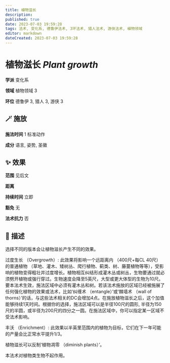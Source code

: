```yaml
---
title: 植物滋长
description: 
published: true
date: 2023-07-03 19:59:28
tags: 法术, 变化系, 德鲁伊法术, 3环法术, 猎人法术, 游侠法术, 植物领域
editor: markdown
dateCreated: 2023-07-03 19:59:28
---
```


# **植物滋长** *Plant growth*

**学派** 变化系 

**领域** 植物领域 3

**环位** 德鲁伊 3, 猎人 3, 游侠 3

## 🪄 施放

**施法时间** 1 标准动作

**成分** 语言, 姿势, 圣徽

## ✨ 效果  

**范围** 见后文

**距离**   

**持续时间** 立即 

**豁免** 无

**法术抗力** 否

## 📖 描述

选择不同的版本会让植物滋长产生不同的效果。

过度生长 （Overgrowth）: 此效果将影响一个远距离内 （400尺+每CL 40尺） 的普通植物 （草地、灌木、矮树丛、爬行植物、蓟类、树、藤蔓植物等等），受影响的植物变得粗壮并过度增长。植物相互纠结形成灌木丛或树丛，生物要通过就必须劈开植物或强行穿过。生物速度会降至5英尺，大型或更大体型的生物为10尺。要本法术生效，施法区域中必须有灌木丛和树。若该法术施放的区域已经被施展了任何强化植物的效果或法术，比如‘纠缠术 （entangle）’或‘棘墙术 （wall of thorns）’的话，与这些法术相关的DC会增加4点。在施放植物滋长之后，这个加值能够持续1天时间。根据你的选择，施法区域可以是半径100尺的圆形, 半径为150尺的半圆，或半径为200尺的四分之一圆。在施法区域中，你可以指定某一区域不受法术影响。

丰沃 （Enrichment）: 此效果以半英里范围内的植物为目标，它们在下一年可能的产量会比正常水平提升1/3。

植物滋长可以反制‘植物凋零 （diminish plants）’。

本法术对植物类生物不起作用。
    